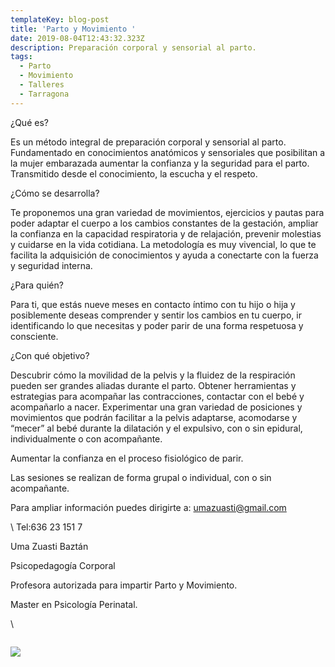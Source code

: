 ```yaml
---
templateKey: blog-post
title: 'Parto y Movimiento '
date: 2019-08-04T12:43:32.323Z
description: Preparación corporal y sensorial al parto.
tags:
  - Parto
  - Movimiento
  - Talleres
  - Tarragona
---
```

¿Qué es?

Es un método integral de preparación corporal y sensorial al parto. Fundamentado en conocimientos anatómicos y sensoriales que posibilitan a la mujer embarazada aumentar la confianza y la seguridad para el parto. Transmitido desde el conocimiento, la escucha y el respeto.

¿Cómo se desarrolla?

Te proponemos una gran variedad de movimientos, ejercicios y pautas para poder adaptar el cuerpo a los cambios constantes de la gestación, ampliar la  confianza en la capacidad respiratoria y de relajación, prevenir molestias y cuidarse en la vida cotidiana. La metodología es muy vivencial, lo que te facilita la adquisición de conocimientos y ayuda a conectarte con la fuerza y seguridad interna.

¿Para quién?

Para ti, que estás nueve meses en contacto íntimo con tu hijo o hija y posiblemente deseas comprender y sentir los cambios en tu cuerpo, ir identificando lo que necesitas y poder parir de una forma respetuosa y consciente.

¿Con qué objetivo?

Descubrir cómo la movilidad de la pelvis y la fluidez de la respiración pueden ser grandes aliadas durante el parto. Obtener herramientas y estrategias para acompañar las contracciones, contactar con el bebé y acompañarlo a nacer. Experimentar una gran variedad de posiciones y movimientos que podrán facilitar a la pelvis adaptarse, acomodarse y “mecer” al bebé durante la dilatación y el expulsivo, con o sin epidural, individualmente o con acompañante.

Aumentar la confianza en el proceso fisiológico de parir.

Las sesiones se realizan de forma grupal o individual, con o sin acompañante.

Para ampliar información puedes dirigirte a: umazuasti@gmail.com

\    Tel:636 23 151 7

Uma Zuasti Baztán

Psicopedagogía Corporal

Profesora autorizada para impartir Parto y Movimiento.

Master en Psicología Perinatal.

\    

![]()

![](/img/logo-parto-y-movimiento.jpg)
